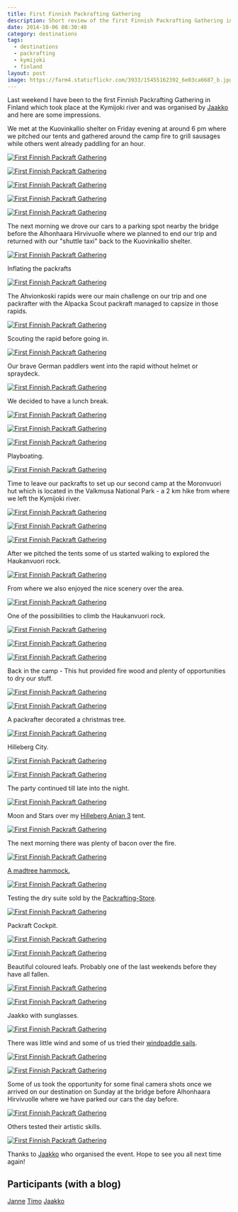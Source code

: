 ```yaml
---
title: First Finnish Packrafting Gathering
description: Short review of the first Finnish Packrafting Gathering in Finland
date: 2014-10-06 08:30:40
category: destinations
tags:
  - destinations
  - packrafting
  - kymijoki
  - finland
layout: post
image: https://farm4.staticflickr.com/3933/15455162392_6e03ca6687_b.jpg
---
```

Last weekend I have been to the first Finnish Packrafting Gathering in Finland which took place at the Kymijoki river and was organised by [Jaakko][1] and here are some impressions.

<amp-img src="https://farm4.staticflickr.com/3933/15455162392_6e03ca6687_b.jpg" width="952" height="635" alt="First Finnish Packrafting Gathering" layout="responsive"></amp-img>

<!--more-->

We met at the Kuovinkallio shelter on Friday evening at around 6 pm where we pitched our tents and gathered around the camp fire to grill sausages while others went already paddling for an hour.

[![First Finnish Packraft Gathering][image-2]][3]

[![First Finnish Packraft Gathering][image-3]][4]

[![First Finnish Packraft Gathering][image-4]][5]

[![First Finnish Packraft Gathering][image-5]][6]

[![First Finnish Packraft Gathering][image-6]][7]

The next morning we drove our cars to a parking spot nearby the bridge before the Alhonhaara Hirvivuolle where we planned to end our trip and returned with our "shuttle taxi" back to the Kuovinkallio shelter.

[![First Finnish Packraft Gathering][image-7]][8]

Inflating the packrafts

[![First Finnish Packraft Gathering][image-8]][9]

The Ahvionkoski rapids were our main challenge on our trip and one packrafter with the Alpacka Scout packraft managed to capsize in those rapids.

[![First Finnish Packraft Gathering][image-9]][10]

Scouting the rapid before going in.

[![First Finnish Packraft Gathering][image-10]][11]

Our brave German paddlers went into the rapid without helmet or spraydeck.

[![First Finnish Packraft Gathering][image-11]][12]

We decided to have a lunch break.

[![First Finnish Packraft Gathering][image-12]][13]

[![First Finnish Packraft Gathering][image-13]][14]

[![First Finnish Packraft Gathering][image-14]][15]

Playboating.

[![First Finnish Packraft Gathering][image-15]][16]

Time to leave our packrafts to set up our second camp at the Moronvuori hut which is located in the Valkmusa National Park - a 2 km hike from where we left the Kymijoki river.

[![First Finnish Packraft Gathering][image-16]][17]

[![First Finnish Packraft Gathering][image-17]][18]

[![First Finnish Packraft Gathering][image-18]][19]

After we pitched the tents some of us started walking to explored the Haukanvuori rock.

[![First Finnish Packraft Gathering][image-19]][20]


From where we also enjoyed the nice scenery over the area.

[![First Finnish Packraft Gathering][image-20]][21]

One of the possibilities to climb the Haukanvuori rock.

[![First Finnish Packraft Gathering][image-21]][22]

[![First Finnish Packraft Gathering][image-22]][23]

[![First Finnish Packraft Gathering][image-23]][24]

Back in the camp - This hut provided fire wood and plenty of opportunities to dry our stuff.

[![First Finnish Packraft Gathering][image-24]][25]

[![First Finnish Packraft Gathering][image-25]][26]

A packrafter decorated a christmas tree.

[![First Finnish Packraft Gathering][image-26]][27]

Hilleberg City.

[![First Finnish Packraft Gathering][image-27]][28]

[![First Finnish Packraft Gathering][image-28]][29]

The party continued till late into the night.

[![First Finnish Packraft Gathering][image-29]][30]

Moon and Stars over my [Hilleberg Anjan 3][31] tent.

[![First Finnish Packraft Gathering][image-30]][32]

The next morning there was plenty of bacon over the fire.

[![First Finnish Packraft Gathering][image-31]][33]

[A madtree hammock.][34]

[![First Finnish Packraft Gathering][image-32]][35]

Testing the dry suite sold by the [Packrafting-Store][36].

[![First Finnish Packraft Gathering][image-33]][37]

Packraft Cockpit.

[![First Finnish Packraft Gathering][image-34]][38]

[![First Finnish Packraft Gathering][image-35]][39]

Beautiful coloured leafs. Probably one of the last weekends before they have all fallen.

[![First Finnish Packraft Gathering][image-36]][40]

[![First Finnish Packraft Gathering][image-37]][41]

Jaakko with sunglasses.

[![First Finnish Packraft Gathering][image-38]][42]

There was little wind and some of us tried their [windpaddle sails][43].

[![First Finnish Packraft Gathering][image-39]][44]

[![First Finnish Packraft Gathering][image-40]][45]

Some of us took the opportunity for some final camera shots once we arrived on our destination on Sunday at the bridge before Alhonhaara Hirvivuolle where we have parked our cars the day before.

[![First Finnish Packraft Gathering][image-41]][46]

Others tested their artistic skills.

[![First Finnish Packraft Gathering][image-42]][47]

Thanks to [Jaakko][48] who organised the event. Hope to see you all next time again!

## Participants (with a blog)
[Janne][49]
[Timo][50]
[Jaakko][51]

[1]:	http://korpijaakko.com/2014/08/27/the-first-finnish-packrafting-gathering/
[2]:	https://www.flickr.com/photos/90204224@N07/15455162392 "First Finnish Packraft Gathering"
[3]:	https://www.flickr.com/photos/90204224@N07/15268839149 "First Finnish Packraft Gathering "
[4]:	https://www.flickr.com/photos/90204224@N07/15455263722 "First Finnish Packraft Gathering "
[5]:	https://www.flickr.com/photos/90204224@N07/15269053667 "First Finnish Packraft Gathering "
[6]:	https://www.flickr.com/photos/90204224@N07/15268881899 "First Finnish Packraft Gathering "
[7]:	https://www.flickr.com/photos/90204224@N07/15269025698 "First Finnish Packraft Gathering "
[8]:	https://www.flickr.com/photos/90204224@N07/15452446561 "First Finnish Packraft Gathering "
[9]:	https://www.flickr.com/photos/90204224@N07/15455579955 "First Finnish Packraft Gathering "
[10]:	https://www.flickr.com/photos/90204224@N07/15268853790 "First Finnish Packraft Gathering "
[11]:	https://www.flickr.com/photos/90204224@N07/15268995267 "First Finnish Packraft Gathering "
[12]:	https://www.flickr.com/photos/90204224@N07/15452389991 "First Finnish Packraft Gathering "
[13]:	https://www.flickr.com/photos/90204224@N07/15452374731 "First Finnish Packraft Gathering "
[14]:	https://www.flickr.com/photos/90204224@N07/15268730309 "First Finnish Packraft Gathering "
[15]:	https://www.flickr.com/photos/90204224@N07/15268915517 "First Finnish Packraft Gathering "
[16]:	https://www.flickr.com/photos/90204224@N07/15268913847 "First Finnish Packraft Gathering "
[17]:	https://www.flickr.com/photos/90204224@N07/15268857228 "First Finnish Packraft Gathering "
[18]:	https://www.flickr.com/photos/90204224@N07/15455113192 "First Finnish Packraft Gathering "
[19]:	https://www.flickr.com/photos/90204224@N07/15268752580 "First Finnish Packraft Gathering "
[20]:	https://www.flickr.com/photos/90204224@N07/15432345276 "First Finnish Packraft Gathering "
[21]:	https://www.flickr.com/photos/90204224@N07/15268684439 "First Finnish Packraft Gathering "
[22]:	https://www.flickr.com/photos/90204224@N07/15268839808 "First Finnish Packraft Gathering "
[23]:	https://www.flickr.com/photos/90204224@N07/15268675729 "First Finnish Packraft Gathering "
[24]:	https://www.flickr.com/photos/90204224@N07/15268717108 "First Finnish Packraft Gathering "
[25]:	https://www.flickr.com/photos/90204224@N07/15268612709 "First Finnish Packraft Gathering "
[26]:	https://www.flickr.com/photos/90204224@N07/15455354385 "First Finnish Packraft Gathering "
[27]:	https://www.flickr.com/photos/90204224@N07/15455033882 "First Finnish Packraft Gathering "
[28]:	https://www.flickr.com/photos/90204224@N07/15268686900 "First Finnish Packraft Gathering "
[29]:	https://www.flickr.com/photos/90204224@N07/15268644430 "First Finnish Packraft Gathering "
[30]:	https://www.flickr.com/photos/90204224@N07/15268775077 "First Finnish Packraft Gathering "
[31]:	http://hikeventures.com/gear-review-hilleberg-anjan-for-the-summer/
[32]:	https://www.flickr.com/photos/90204224@N07/15452188051 "First Finnish Packraft Gathering "
[33]:	https://www.flickr.com/photos/90204224@N07/15452172581 "First Finnish Packraft Gathering "
[34]:	http://www.madtree.fi
[35]:	https://www.flickr.com/photos/90204224@N07/15432222986 "First Finnish Packraft Gathering "
[36]:	http://www.packrafting-store.de/Clothing/Anfibio-Packsuit::378.html
[37]:	https://www.flickr.com/photos/90204224@N07/15432217426 "First Finnish Packraft Gathering "
[38]:	https://www.flickr.com/photos/90204224@N07/15432207786 "First Finnish Packraft Gathering "
[39]:	https://www.flickr.com/photos/90204224@N07/15455270295 "First Finnish Packraft Gathering "
[40]:	https://www.flickr.com/photos/90204224@N07/15268649098 "First Finnish Packraft Gathering "
[41]:	https://www.flickr.com/photos/90204224@N07/15268707397 "First Finnish Packraft Gathering "
[42]:	https://www.flickr.com/photos/90204224@N07/15268665278 "First Finnish Packraft Gathering "
[43]:	http://hikeventures.com/windpaddle-sails-for-packrafting/
[44]:	https://www.flickr.com/photos/90204224@N07/15455291595 "First Finnish Packraft Gathering "
[45]:	https://www.flickr.com/photos/90204224@N07/15268494279 "First Finnish Packraft Gathering "
[46]:	https://www.flickr.com/photos/90204224@N07/15268537980 "First Finnish Packraft Gathering "
[47]:	https://www.flickr.com/photos/90204224@N07/15455255775 "First Finnish Packraft Gathering "
[48]:	http://korpijaakko.com/2014/08/27/the-first-finnish-packrafting-gathering/
[49]:	http://www.avisuora.wordpress.com
[50]:	http://www.timoanttalainen.com
[51]:	http://korpijaakko.com

[image-1]:	https://farm4.staticflickr.com/3933/15455162392_6e03ca6687_b.jpg "Finnish Packrafting Gathering round-Up Kymijoki river alpacka raft"
[image-2]:	https://farm3.staticflickr.com/2950/15268839149_e33abf4966_b.jpg "Finnish Packrafting Gathering round-Up Kymijoki river alpacka raft"
[image-3]:	https://farm4.staticflickr.com/3927/15455263722_c485aa5375_b.jpg "Finnish Packrafting Gathering round-Up Kymijoki river alpacka raft"
[image-4]:	https://farm4.staticflickr.com/3931/15269053667_56c38068ee_b.jpg "Finnish Packrafting Gathering round-Up Kymijoki river alpacka raft"
[image-5]:	https://farm4.staticflickr.com/3927/15268881899_fd7b4ca37b_b.jpg "Finnish Packrafting Gathering round-Up Kymijoki river alpacka raft"
[image-6]:	https://farm4.staticflickr.com/3932/15269025698_f3ec17e50a_b.jpg "Finnish Packrafting Gathering round-Up Kymijoki river alpacka raft"
[image-7]:	https://farm4.staticflickr.com/3931/15452446561_b7b98fa574_b.jpg "Finnish Packrafting Gathering round-Up Kymijoki river alpacka raft"
[image-8]:	https://farm3.staticflickr.com/2941/15455579955_db47a21efa_b.jpg "Finnish Packrafting Gathering round-Up Kymijoki river alpacka raft"
[image-9]:	https://farm4.staticflickr.com/3928/15268853790_1286a3528c_b.jpg "Finnish Packrafting Gathering round-Up Kymijoki river alpacka raft"
[image-10]:	https://farm3.staticflickr.com/2948/15268995267_913ba7bdb3_b.jpg "Finnish Packrafting Gathering round-Up Kymijoki river alpacka raft"
[image-11]:	https://farm3.staticflickr.com/2941/15452389991_b2c13f07c6_b.jpg "Finnish Packrafting Gathering round-Up Kymijoki river alpacka raft"
[image-12]:	https://farm3.staticflickr.com/2946/15452374731_35fbc36e93_b.jpg "Finnish Packrafting Gathering round-Up Kymijoki river alpacka raft"
[image-13]:	https://farm4.staticflickr.com/3932/15268730309_8321a4b215_b.jpg "Finnish Packrafting Gathering round-Up Kymijoki river alpacka raft"
[image-14]:	https://farm6.staticflickr.com/5601/15268915517_4e60767bd6_b.jpg "Finnish Packrafting Gathering round-Up Kymijoki river alpacka raft"
[image-15]:	https://farm4.staticflickr.com/3935/15268913847_e44dc86f6c_b.jpg "Finnish Packrafting Gathering round-Up Kymijoki river alpacka raft"
[image-16]:	https://farm4.staticflickr.com/3929/15268857228_5cc24bc834_b.jpg "Finnish Packrafting Gathering round-Up Kymijoki river alpacka raft"
[image-17]:	https://farm3.staticflickr.com/2945/15455113192_d90fc880eb_b.jpg "Finnish Packrafting Gathering round-Up Kymijoki river alpacka raft"
[image-18]:	https://farm3.staticflickr.com/2950/15268752580_388f66764c_b.jpg "Finnish Packrafting Gathering round-Up Kymijoki river alpacka raft"
[image-19]:	https://farm4.staticflickr.com/3935/15432345276_02430c1fe8_b.jpg "Finnish Packrafting Gathering round-Up Kymijoki river alpacka raft"
[image-20]:	https://farm6.staticflickr.com/5598/15268684439_c7947a7d89_b.jpg "Finnish Packrafting Gathering round-Up Kymijoki river alpacka raft"
[image-21]:	https://farm6.staticflickr.com/5600/15268839808_34b519d199_b.jpg "Finnish Packrafting Gathering round-Up Kymijoki river alpacka raft"
[image-22]:	https://farm4.staticflickr.com/3928/15268675729_42597bf87b_b.jpg "Finnish Packrafting Gathering round-Up Kymijoki river alpacka raft"
[image-23]:	https://farm3.staticflickr.com/2946/15268717108_1f7d6f0deb_b.jpg "Finnish Packrafting Gathering round-Up Kymijoki river alpacka raft"
[image-24]:	https://farm4.staticflickr.com/3929/15268612709_916e979de0_b.jpg "Finnish Packrafting Gathering round-Up Kymijoki river alpacka raft"
[image-25]:	https://farm4.staticflickr.com/3935/15455354385_70e4ce3834_b.jpg "Finnish Packrafting Gathering round-Up Kymijoki river alpacka raft"
[image-26]:	https://farm6.staticflickr.com/5600/15455033882_22ac28bbe8_b.jpg "Finnish Packrafting Gathering round-Up Kymijoki river alpacka raft"
[image-27]:	https://farm4.staticflickr.com/3929/15268686900_cbfa5ee62f_b.jpg "Finnish Packrafting Gathering round-Up Kymijoki river alpacka raft"
[image-28]:	https://farm4.staticflickr.com/3928/15268644430_feef258e9b_b.jpg "Finnish Packrafting Gathering round-Up Kymijoki river alpacka raft"
[image-29]:	https://farm6.staticflickr.com/5600/15268775077_c497cd1aab_b.jpg "Finnish Packrafting Gathering round-Up Kymijoki river alpacka raft"
[image-30]:	https://farm6.staticflickr.com/5601/15452188051_ab58bc8153_b.jpg "Finnish Packrafting Gathering round-Up Kymijoki river alpacka raft"
[image-31]:	https://farm4.staticflickr.com/3935/15452172581_fbe32542cb_b.jpg "Finnish Packrafting Gathering round-Up Kymijoki river alpacka raft"
[image-32]:	https://farm6.staticflickr.com/5598/15432222986_fdee4c3dc9_b.jpg "Finnish Packrafting Gathering round-Up Kymijoki river alpacka raft"
[image-33]:	https://farm3.staticflickr.com/2949/15432217426_7c63863b6a_b.jpg "Finnish Packrafting Gathering round-Up Kymijoki river alpacka raft"
[image-34]:	https://farm6.staticflickr.com/5599/15432207786_a8f288d013_b.jpg "Finnish Packrafting Gathering round-Up Kymijoki river alpacka raft"
[image-35]:	https://farm6.staticflickr.com/5599/15455270295_d63b539a6d_b.jpg "Finnish Packrafting Gathering round-Up Kymijoki river alpacka raft"
[image-36]:	https://farm3.staticflickr.com/2947/15268649098_23a492f6d2_b.jpg "Finnish Packrafting Gathering round-Up Kymijoki river alpacka raft"
[image-37]:	https://farm4.staticflickr.com/3931/15268707397_8ae234a594_b.jpg "Finnish Packrafting Gathering round-Up Kymijoki river alpacka raft"
[image-38]:	https://farm4.staticflickr.com/3932/15268665278_341d3b2c00_b.jpg "Finnish Packrafting Gathering round-Up Kymijoki river alpacka raft"
[image-39]:	https://farm3.staticflickr.com/2941/15455291595_630056a7ae_b.jpg "Finnish Packrafting Gathering round-Up Kymijoki river alpacka raft"
[image-40]:	https://farm4.staticflickr.com/3933/15268494279_8f44b6d6c4_b.jpg "Finnish Packrafting Gathering round-Up Kymijoki river alpacka raft"
[image-41]:	https://farm3.staticflickr.com/2948/15268537980_3f0ec7b39a_b.jpg "Finnish Packrafting Gathering round-Up Kymijoki river alpacka raft"
[image-42]:	https://farm6.staticflickr.com/5598/15455255775_da9af934a6_b.jpg "Finnish Packrafting Gathering round-Up Kymijoki river alpacka raft"
